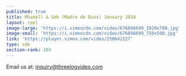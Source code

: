```yaml
---
published: true
title: Rhanell & Geh (Madre de Dios) January 2018
layout: reel
image-large: 'https://i.vimeocdn.com/video/676896699_1920x700.jpg'
image-small: 'https://i.vimeocdn.com/video/676896699_750x500.jpg'
link: 'https://player.vimeo.com/video/250642227'
type: sde
section-rank: 103
---
```

Email us at: inquiry@threelogyideo.com